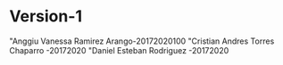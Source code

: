 # Version-1

"Anggiu Vanessa Ramirez Arango-20172020100
"Cristian Andres Torres Chaparro -20172020
"Daniel Esteban  Rodriguez -20172020
